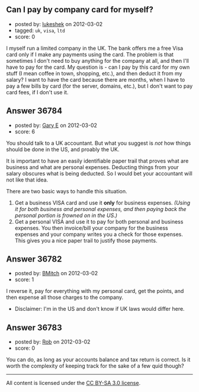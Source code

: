 ## Can I pay by company card for myself?

- posted by: [lukeshek](https://stackexchange.com/users/-1/16193-lukeshek) on 2012-03-02
- tagged: `uk`, `visa`, `ltd`
- score: 0

I myself run a limited company in the UK. The bank offers me a free Visa card only if I make any payments using the card. The problem is that sometimes I don't need to buy anything for the company at all, and then I'll have to pay for the card. My question is - can I pay by this card for my own stuff (I mean coffee in town, shopping, etc.), and then deduct it from my salary? I want to have the card because there are months, when I have to pay a few bills by card (for the server, domains, etc.), but I don't want to pay card fees, if I don't use it.


## Answer 36784

- posted by: [Gary E](https://stackexchange.com/users/-1/2587-gary-e) on 2012-03-02
- score: 6

You should talk to a UK accountant. But what you suggest is *not* how things should be done in the US, and proably the UK.

It is important to have an easily identifiable paper trail that proves what are business and what are personal expenses. Deducting things from your salary obscures what is being deducted. So I would bet your accountant will not like that idea.

There are two basic ways to handle this situation. 

 1. Get a business VISA card and use it **only** for business expenses. *(Using it for both business and personal expenses, and then paying back the personal portion is frowned on in the US.)*
 2. Get a personal VISA and use it to pay for both personal and business expenses. You then invoice/bill your company for the business expenses and your company writes you a check for those expenses. This gives you a nice paper trail to justify those payments.



## Answer 36782

- posted by: [BMitch](https://stackexchange.com/users/-1/11142-bmitch) on 2012-03-02
- score: 1

I reverse it, pay for everything with my personal card, get the points, and then expense all those charges to the company.

* Disclaimer: I'm in the US and don't know if UK laws would differ here.


## Answer 36783

- posted by: [Rob](https://stackexchange.com/users/-1/16736-rob) on 2012-03-02
- score: 0

You can do, as long as your accounts balance and tax return is correct. Is it worth the complexity of keeping track for the sake of a few quid though?



---

All content is licensed under the [CC BY-SA 3.0 license](https://creativecommons.org/licenses/by-sa/3.0/).
